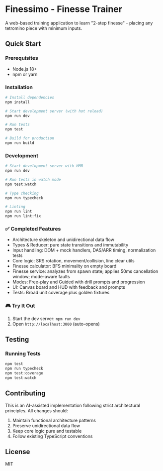# Finessimo - Finesse Trainer

A web-based training application to learn "2-step finesse" - placing any tetromino piece with minimum inputs.

## Quick Start

### Prerequisites
- Node.js 18+
- npm or yarn

### Installation

```bash
# Install dependencies
npm install

# Start development server (with hot reload)
npm run dev

# Run tests
npm test

# Build for production
npm run build
```

### Development

```bash
# Start development server with HMR
npm run dev

# Run tests in watch mode
npm test:watch

# Type checking
npm run typecheck

# Linting
npm run lint
npm run lint:fix
```

### ✅ Completed Features

- Architecture skeleton and unidirectional data flow
- Types & Reducer: pure state transitions and immutability
- Input handling: DOM + mock handlers, DAS/ARR timing, normalization tests
- Core logic: SRS rotation, movement/collision, line clear utils
- Finesse calculator: BFS minimality on empty board
- Finesse service: analyzes from spawn state; applies 50ms cancellation window; mode-aware faults
- Modes: Free-play and Guided with drill prompts and progression
- UI: Canvas board and HUD with feedback and prompts
- Tests: Broad unit coverage plus golden fixtures

### 🎮 Try It Out

1. Start the dev server: `npm run dev`
2. Open `http://localhost:3000` (auto-opens)

## Testing

### Running Tests

```bash
npm test
npm run typecheck
npm test:coverage
npm test:watch
```

## Contributing

This is an AI-assisted implementation following strict architectural principles. All changes should:

1. Maintain functional architecture patterns
2. Preserve unidirectional data flow
3. Keep core logic pure and testable
4. Follow existing TypeScript conventions

## License

MIT
